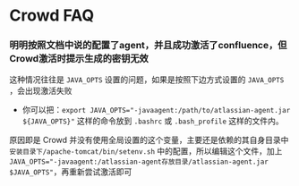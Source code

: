# Crowd FAQ

### 明明按照文档中说的配置了agent，并且成功激活了confluence，但Crowd激活时提示生成的密钥无效
这种情况往往是 `JAVA_OPTS` 设置的问题，如果是按照下边方式设置的 `JAVA_OPTS` ，会出现激活失败
   * 你可以把：`export JAVA_OPTS="-javaagent:/path/to/atlassian-agent.jar ${JAVA_OPTS}"` 这样的命令放到 `.bashrc` 或 `.bash_profile` 这样的文件内。

原因即是 Crowd 并没有使用全局设置的这个变量，主要还是依赖的其自身目录中 `安装目录下/apache-tomcat/bin/setenv.sh` 中的配置，所以编辑这个文件，加上 `JAVA_OPTS="-javaagent:/atlassian-agent存放目录/atlassian-agent.jar $JAVA_OPTS"`，再重新尝试激活即可
